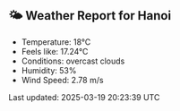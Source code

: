 <!-- WEATHER-START -->
## 🌤 Weather Report for Hanoi

- Temperature: 18°C
- Feels like: 17.24°C
- Conditions: overcast clouds
- Humidity: 53%
- Wind Speed: 2.78 m/s

Last updated: 2025-03-19 20:23:39 UTC
<!-- WEATHER-END -->
